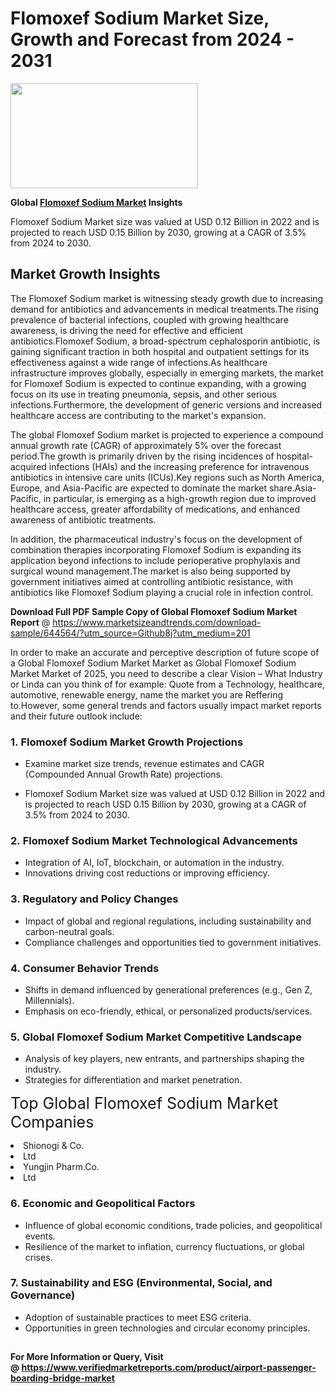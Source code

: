 <H1>Flomoxef Sodium Market Size, Growth and Forecast from 2024 - 2031</H1><img class="aligncenter size-medium wp-image-584254" src="https://thirdeyenews.in/wp-content/uploads/2024/09/Global-Market-Research-300x168.jpeg" alt="" width="300" height="168" /><p><strong>Global&nbsp;<a href="https://www.marketsizeandtrends.com/download-sample/644564/?utm_source=Github8j?utm_medium=201">Flomoxef Sodium Market</a> Insights</strong></p><p>Flomoxef Sodium Market size was valued at USD 0.12 Billion in 2022 and is projected to reach USD 0.15 Billion by 2030, growing at a CAGR of 3.5% from 2024 to 2030.</p><p><h2>Market Growth Insights</h2> <p>The Flomoxef Sodium market is witnessing steady growth due to increasing demand for antibiotics and advancements in medical treatments.The rising prevalence of bacterial infections, coupled with growing healthcare awareness, is driving the need for effective and efficient antibiotics.Flomoxef Sodium, a broad-spectrum cephalosporin antibiotic, is gaining significant traction in both hospital and outpatient settings for its effectiveness against a wide range of infections.As healthcare infrastructure improves globally, especially in emerging markets, the market for Flomoxef Sodium is expected to continue expanding, with a growing focus on its use in treating pneumonia, sepsis, and other serious infections.Furthermore, the development of generic versions and increased healthcare access are contributing to the market's expansion.</p> <p>The global Flomoxef Sodium market is projected to experience a compound annual growth rate (CAGR) of approximately 5% over the forecast period.The growth is primarily driven by the rising incidences of hospital-acquired infections (HAIs) and the increasing preference for intravenous antibiotics in intensive care units (ICUs).Key regions such as North America, Europe, and Asia-Pacific are expected to dominate the market share.Asia-Pacific, in particular, is emerging as a high-growth region due to improved healthcare access, greater affordability of medications, and enhanced awareness of antibiotic treatments.</p> <p>In addition, the pharmaceutical industry's focus on the development of combination therapies incorporating Flomoxef Sodium is expanding its application beyond infections to include perioperative prophylaxis and surgical wound management.The market is also being supported by government initiatives aimed at controlling antibiotic resistance, with antibiotics like Flomoxef Sodium playing a crucial role in infection control.</p> <p><span class=""><strong>Download Full PDF Sample Copy of Global Flomoxef Sodium Market Report</strong> @ <a href="https://www.marketsizeandtrends.com/download-sample/644564/?utm_source=Github8j?utm_medium=201" target="_blank">https://www.marketsizeandtrends.com/download-sample/644564/?utm_source=Github8j?utm_medium=201</a></span></p><p>In order to make an accurate and perceptive description of future scope of a Global&nbsp;Flomoxef Sodium Market Market as Global&nbsp;Flomoxef Sodium Market Market of 2025, you need to describe a clear Vision &ndash; What Industry or Linda can you think of for example: Quote from a Technology, healthcare, automotive, renewable energy, name the market you are Reffering to.However, some general trends and factors usually impact market reports and their future outlook include:</p><h3>1.&nbsp;<strong>Flomoxef Sodium Market Growth Projections</strong></h3><ul><li>Examine market size trends, revenue estimates and CAGR (Compounded Annual Growth Rate) projections.</li><li><p>Flomoxef Sodium Market size was valued at USD 0.12 Billion in 2022 and is projected to reach USD 0.15 Billion by 2030, growing at a CAGR of 3.5% from 2024 to 2030.</p></li></ul><h3>2.&nbsp;<strong>Flomoxef Sodium Market Technological Advancements</strong></h3><ul><li>Integration of AI, IoT, blockchain, or automation in the industry.</li><li>Innovations driving cost reductions or improving efficiency.</li></ul><h3>3.&nbsp;<strong>Regulatory and Policy Changes</strong></h3><ul><li>Impact of global and regional regulations, including sustainability and carbon-neutral goals.</li><li>Compliance challenges and opportunities tied to government initiatives.</li></ul><h3>4.&nbsp;<strong>Consumer Behavior Trends</strong></h3><ul><li>Shifts in demand influenced by generational preferences (e.g., Gen Z, Millennials).</li><li>Emphasis on eco-friendly, ethical, or personalized products/services.</li></ul><h3>5.&nbsp;<strong>Global Flomoxef Sodium Market Competitive Landscape</strong></h3><ul><li>Analysis of key players, new entrants, and partnerships shaping the industry.</li><li>Strategies for differentiation and market penetration.</li></ul><p data-pm-slice="1 1 []"><span style="color: inherit; font-family: inherit; font-size: 25px;">Top Global Flomoxef Sodium Market Companies</span></p><div class="" data-test-id=""><p><li> Shionogi & Co.</li><li> Ltd</li><li> Yungjin Pharm.Co.</li><li> Ltd</li></p></div><h3>6.&nbsp;<strong>Economic and Geopolitical Factors</strong></h3><ul><li>Influence of global economic conditions, trade policies, and geopolitical events.</li><li>Resilience of the market to inflation, currency fluctuations, or global crises.</li></ul><h3>7.&nbsp;<strong>Sustainability and ESG (Environmental, Social, and Governance)</strong></h3><ul><li>Adoption of sustainable practices to meet ESG criteria.</li><li>Opportunities in green technologies and circular economy principles.</li></ul><h2><strong style="font-size: 14px;">For More Information or Query, Visit @&nbsp;</strong><a style="background-color: #ffffff; font-size: 14px;" href="https://www.marketsizeandtrends.com/report/flomoxef-sodium-market/" target="_blank">https://www.verifiedmarketreports.com/product/airport-passenger-boarding-bridge-market</a></h2>